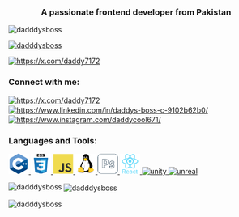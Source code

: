 <h3 align="center">A passionate frontend developer from Pakistan </h3>

<p align="left"> <img src="https://komarev.com/ghpvc/?username=dadddysboss&label=Profile%20views&color=0e75b6&style=flat" alt="dadddysboss" /> </p>

<p align="left"> <a href="https://github.com/ryo-ma/github-profile-trophy"><img src="https://github-profile-trophy.vercel.app/?username=dadddysboss" alt="dadddysboss" /></a> </p>

<p align="left"> <a href="https://twitter.com/https://x.com/daddy7172" target="blank"><img src="https://img.shields.io/twitter/follow/https://x.com/daddy7172?logo=twitter&style=for-the-badge" alt="https://x.com/daddy7172" /></a> </p>

<h3 align="left">Connect with me:</h3>
<p align="left">
<a href="https://twitter.com/https://x.com/daddy7172" target="blank"><img align="center" src="https://raw.githubusercontent.com/rahuldkjain/github-profile-readme-generator/master/src/images/icons/Social/twitter.svg" alt="https://x.com/daddy7172" height="30" width="40" /></a>
<a href="https://linkedin.com/in/https://www.linkedin.com/in/daddys-boss-c-9102b62b0/" target="blank"><img align="center" src="https://raw.githubusercontent.com/rahuldkjain/github-profile-readme-generator/master/src/images/icons/Social/linked-in-alt.svg" alt="https://www.linkedin.com/in/daddys-boss-c-9102b62b0/" height="30" width="40" /></a>
<a href="https://instagram.com/https://www.instagram.com/daddycool671/" target="blank"><img align="center" src="https://raw.githubusercontent.com/rahuldkjain/github-profile-readme-generator/master/src/images/icons/Social/instagram.svg" alt="https://www.instagram.com/daddycool671/" height="30" width="40" /></a>
</p>

<h3 align="left">Languages and Tools:</h3>
<p align="left"> <a href="https://www.w3schools.com/cpp/" target="_blank" rel="noreferrer"> <img src="https://raw.githubusercontent.com/devicons/devicon/master/icons/cplusplus/cplusplus-original.svg" alt="cplusplus" width="40" height="40"/> </a> <a href="https://www.w3schools.com/css/" target="_blank" rel="noreferrer"> <img src="https://raw.githubusercontent.com/devicons/devicon/master/icons/css3/css3-original-wordmark.svg" alt="css3" width="40" height="40"/> </a> <a href="https://developer.mozilla.org/en-US/docs/Web/JavaScript" target="_blank" rel="noreferrer"> <img src="https://raw.githubusercontent.com/devicons/devicon/master/icons/javascript/javascript-original.svg" alt="javascript" width="40" height="40"/> </a> <a href="https://www.linux.org/" target="_blank" rel="noreferrer"> <img src="https://raw.githubusercontent.com/devicons/devicon/master/icons/linux/linux-original.svg" alt="linux" width="40" height="40"/> </a> <a href="https://www.photoshop.com/en" target="_blank" rel="noreferrer"> <img src="https://raw.githubusercontent.com/devicons/devicon/master/icons/photoshop/photoshop-line.svg" alt="photoshop" width="40" height="40"/> </a> <a href="https://reactjs.org/" target="_blank" rel="noreferrer"> <img src="https://raw.githubusercontent.com/devicons/devicon/master/icons/react/react-original-wordmark.svg" alt="react" width="40" height="40"/> </a> <a href="https://unity.com/" target="_blank" rel="noreferrer"> <img src="https://www.vectorlogo.zone/logos/unity3d/unity3d-icon.svg" alt="unity" width="40" height="40"/> </a> <a href="https://unrealengine.com/" target="_blank" rel="noreferrer"> <img src="https://raw.githubusercontent.com/kenangundogan/fontisto/036b7eca71aab1bef8e6a0518f7329f13ed62f6b/icons/svg/brand/unreal-engine.svg" alt="unreal" width="40" height="40"/> </a> </p>

<p><img align="left" src="https://github-readme-stats.vercel.app/api/top-langs?username=dadddysboss&show_icons=true&locale=en&layout=compact" alt="dadddysboss" /></p>

<p>&nbsp;<img align="center" src="https://github-readme-stats.vercel.app/api?username=dadddysboss&show_icons=true&locale=en" alt="dadddysboss" /></p>

<p><img align="center" src="https://github-readme-streak-stats.herokuapp.com/?user=dadddysboss&" alt="dadddysboss" /></p>
